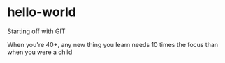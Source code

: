# hello-world
Starting off with GIT

When you're 40+, any new thing you learn needs 10 times the focus than when you were a child
